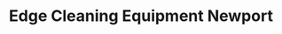 ---
title: "Edge Cleaning Equipment Newport"
url: /newport/edge-cleaning-equipment-newport/
shop: Elektrisch
---